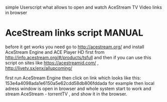 simple Userscript what allows to open and watch AceStream TV Video links in browser

AceStream links script MANUAL
=============================

before it get works you need go to http://acestream.org/ and install AceStream Engine and ACE Player HD first from http://info.acestream.org/#/products/tsfull
and then if you can use this script on sites like https://acestreamid.com/ , http://livetv.sx/enx/allupcoming/

first run AceStream Engine
then click on link which looks like this: 153e4a4098ada1e6150a5e62cdd58db806fddada for example
then local adress window is open in browser and whole system start to work and stream AceStream - torrentTV , and show it in the browser. 
